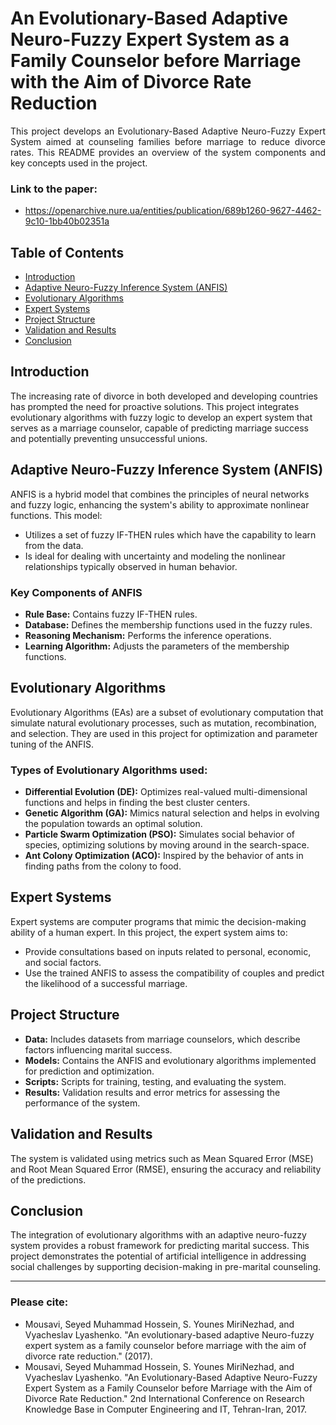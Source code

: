 # An Evolutionary-Based Adaptive Neuro-Fuzzy Expert System as a Family Counselor before Marriage with the Aim of Divorce Rate Reduction

<p align="justify">
This project develops an Evolutionary-Based Adaptive Neuro-Fuzzy Expert System aimed at counseling families before marriage to reduce divorce rates. This README provides an overview of the system components and key concepts used in the project.
</p>


### Link to the paper:
- https://openarchive.nure.ua/entities/publication/689b1260-9627-4462-9c10-1bb40b02351a

## Table of Contents
- [Introduction](#introduction)
- [Adaptive Neuro-Fuzzy Inference System (ANFIS)](#adaptive-neuro-fuzzy-inference-system-anfis)
- [Evolutionary Algorithms](#evolutionary-algorithms)
- [Expert Systems](#expert-systems)
- [Project Structure](#project-structure)
- [Validation and Results](#validation-and-results)
- [Conclusion](#conclusion)

## Introduction
The increasing rate of divorce in both developed and developing countries has prompted the need for proactive solutions. This project integrates evolutionary algorithms with fuzzy logic to develop an expert system that serves as a marriage counselor, capable of predicting marriage success and potentially preventing unsuccessful unions.

## Adaptive Neuro-Fuzzy Inference System (ANFIS)
ANFIS is a hybrid model that combines the principles of neural networks and fuzzy logic, enhancing the system's ability to approximate nonlinear functions. This model:
- Utilizes a set of fuzzy IF-THEN rules which have the capability to learn from the data.
- Is ideal for dealing with uncertainty and modeling the nonlinear relationships typically observed in human behavior.

### Key Components of ANFIS
- **Rule Base:** Contains fuzzy IF-THEN rules.
- **Database:** Defines the membership functions used in the fuzzy rules.
- **Reasoning Mechanism:** Performs the inference operations.
- **Learning Algorithm:** Adjusts the parameters of the membership functions.

## Evolutionary Algorithms
Evolutionary Algorithms (EAs) are a subset of evolutionary computation that simulate natural evolutionary processes, such as mutation, recombination, and selection. They are used in this project for optimization and parameter tuning of the ANFIS.

### Types of Evolutionary Algorithms used:
- **Differential Evolution (DE):** Optimizes real-valued multi-dimensional functions and helps in finding the best cluster centers.
- **Genetic Algorithm (GA):** Mimics natural selection and helps in evolving the population towards an optimal solution.
- **Particle Swarm Optimization (PSO):** Simulates social behavior of species, optimizing solutions by moving around in the search-space.
- **Ant Colony Optimization (ACO):** Inspired by the behavior of ants in finding paths from the colony to food.

## Expert Systems
Expert systems are computer programs that mimic the decision-making ability of a human expert. In this project, the expert system aims to:
- Provide consultations based on inputs related to personal, economic, and social factors.
- Use the trained ANFIS to assess the compatibility of couples and predict the likelihood of a successful marriage.

## Project Structure
- **Data:** Includes datasets from marriage counselors, which describe factors influencing marital success.
- **Models:** Contains the ANFIS and evolutionary algorithms implemented for prediction and optimization.
- **Scripts:** Scripts for training, testing, and evaluating the system.
- **Results:** Validation results and error metrics for assessing the performance of the system.

## Validation and Results
The system is validated using metrics such as Mean Squared Error (MSE) and Root Mean Squared Error (RMSE), ensuring the accuracy and reliability of the predictions.

## Conclusion
The integration of evolutionary algorithms with an adaptive neuro-fuzzy system provides a robust framework for predicting marital success. This project demonstrates the potential of artificial intelligence in addressing social challenges by supporting decision-making in pre-marital counseling.

---
### Please cite:
- Mousavi, Seyed Muhammad Hossein, S. Younes MiriNezhad, and Vyacheslav Lyashenko. "An evolutionary-based adaptive Neuro-fuzzy expert system as a family counselor before marriage with the aim of divorce rate reduction." (2017).
- Mousavi, Seyed Muhammad Hossein, S. Younes MiriNezhad, and Vyacheslav Lyashenko. "An Evolutionary-Based Adaptive Neuro-Fuzzy Expert System as a Family Counselor before Marriage with the Aim of Divorce Rate Reduction." 2nd International Conference on Research Knowledge Base in Computer Engineering and IT, Tehran-Iran, 2017.

